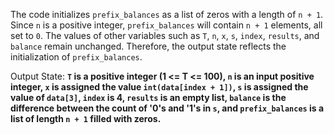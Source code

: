 The code initializes `prefix_balances` as a list of zeros with a length of `n + 1`. Since `n` is a positive integer, `prefix_balances` will contain `n + 1` elements, all set to `0`. The values of other variables such as `T`, `n`, `x`, `s`, `index`, `results`, and `balance` remain unchanged. Therefore, the output state reflects the initialization of `prefix_balances`.

Output State: **`T` is a positive integer (1 <= T <= 100), `n` is an input positive integer, `x` is assigned the value `int(data[index + 1])`, `s` is assigned the value of `data[3]`, `index` is 4, `results` is an empty list, `balance` is the difference between the count of '0's and '1's in `s`, and `prefix_balances` is a list of length `n + 1` filled with zeros.**